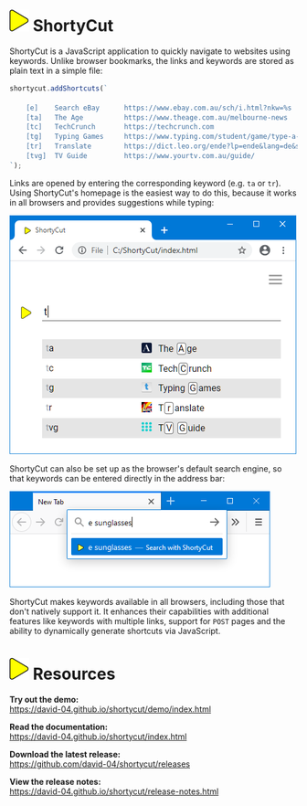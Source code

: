 # ![](src/docs/img/arrow.svg) ShortyCut

ShortyCut is a JavaScript application to quickly navigate to websites using keywords.
Unlike browser bookmarks, the links and keywords are stored as plain text in a simple file:

```javascript
shortycut.addShortcuts(`

    [e]    Search eBay      https://www.ebay.com.au/sch/i.html?nkw=%s
    [ta]   The Age          https://www.theage.com.au/melbourne-news
    [tc]   TechCrunch       https://techcrunch.com
    [tg]   Typing Games     https://www.typing.com/student/game/type-a-balloon
    [tr]   Translate        https://dict.leo.org/ende?lp=ende&lang=de&search=%s
    [tvg]  TV Guide         https://www.yourtv.com.au/guide/
`);
```

Links are opened by entering the corresponding keyword (e.g. `ta` or `tr`).
Using ShortyCut's homepage is the easiest way to do this,
because it works in all browsers and provides suggestions while typing:

![](src/docs/img/favicons-suggestions.png)

ShortyCut can also be set up as the browser's default search engine,
so that keywords can be entered directly in the address bar:

![](src/docs/img/web-server-address-bar.png)

ShortyCut makes keywords available in all browsers, including those that don't natively support it.
It enhances their capabilities with additional features like keywords with multiple links,
support for `POST` pages and the ability to dynamically generate shortcuts via JavaScript.

# ![](src/docs/img/arrow.svg) Resources

**Try out the demo:**<br>
<https://david-04.github.io/shortycut/demo/index.html>

**Read the documentation:**<br>
<https://david-04.github.io/shortycut/index.html>

**Download the latest release:**<br>
<https://github.com/david-04/shortycut/releases>

**View the release notes:**<br>
<https://david-04.github.io/shortycut/release-notes.html>
